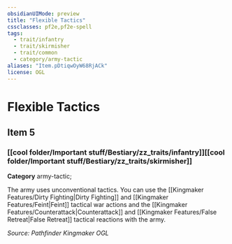 ```yaml
---
obsidianUIMode: preview
title: "Flexible Tactics"
cssclasses: pf2e,pf2e-spell
tags:
  - trait/infantry
  - trait/skirmisher
  - trait/common
  - category/army-tactic
aliases: "Item.pDtiqwOyW68RjACk"
license: OGL
---
```

# Flexible Tactics
## Item 5
### [[cool folder/Important stuff/Bestiary/zz_traits/infantry]][[cool folder/Important stuff/Bestiary/zz_traits/skirmisher]]

**Category** army-tactic; 




The army uses unconventional tactics. You can use the [[Kingmaker Features/Dirty Fighting|Dirty Fighting]] and [[Kingmaker Features/Feint|Feint]] tactical war actions and the [[Kingmaker Features/Counterattack|Counterattack]] and [[Kingmaker Features/False Retreat|False Retreat]] tactical reactions with the army.

*Source: Pathfinder Kingmaker*
*OGL*